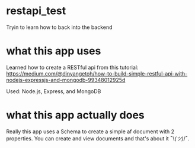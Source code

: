 # restapi_test
Tryin to learn how to back into the backend

# what this app uses
Learned how to create a RESTful api from this tutorial: https://medium.com/@dinyangetoh/how-to-build-simple-restful-api-with-nodejs-expressjs-and-mongodb-99348012925d

Used: Node.js, Express, and MongoDB

# what this app actually does
Really this app uses a Schema to create a simple af document with 2 properties. You can create and view documents and that's about it ¯\\_(ツ)_/¯.
